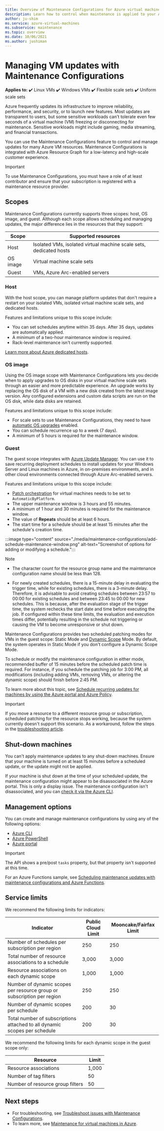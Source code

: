```yaml
---
title: Overview of Maintenance Configurations for Azure virtual machines
description: Learn how to control when maintenance is applied to your Azure VMs by using Maintenance Configurations.
author: ju-shim
ms.service: azure-virtual-machines
ms.subservice: maintenance
ms.topic: overview
ms.date: 10/06/2021
ms.author: jushiman
---
```


# Managing VM updates with Maintenance Configurations

**Applies to:** :heavy_check_mark: Linux VMs :heavy_check_mark: Windows VMs :heavy_check_mark: Flexible scale sets :heavy_check_mark: Uniform scale sets

Azure frequently updates its infrastructure to improve reliability, performance, and security, or to launch new features. Most updates are transparent to users, but some sensitive workloads can't tolerate even few seconds of a virtual machine (VM) freezing or disconnecting for maintenance. Sensitive workloads might include gaming, media streaming, and financial transactions.

You can use the Maintenance Configurations feature to control and manage updates for many Azure VM resources. Maintenance Configurations is integrated with Azure Resource Graph for a low-latency and high-scale customer experience.

> [!IMPORTANT]
> To use Maintenance Configurations, you must have a role of at least contributor and ensure that your subscription is registered with a maintenance resource provider.

## Scopes

Maintenance Configurations currently supports three scopes: host, OS image, and guest. Although each scope allows scheduling and managing updates, the major difference lies in the resources that they support:

| Scope    | Supported resources          |
|----------|----------------------------|
| Host     | Isolated VMs, isolated virtual machine scale sets, dedicated hosts  |
| OS image | Virtual machine scale sets |
| Guest    | VMs, Azure Arc-enabled servers |

### Host

With the host scope, you can manage platform updates that don't require a restart on your isolated VMs, isolated virtual machine scale sets, and dedicated hosts.

Features and limitations unique to this scope include:

- You can set schedules anytime within 35 days. After 35 days, updates are automatically applied.
- A minimum of a two-hour maintenance window is required.
- Rack-level maintenance isn't currently supported.

[Learn more about Azure dedicated hosts](dedicated-hosts.md).

### OS image

Using the OS image scope with Maintenance Configurations lets you decide when to apply upgrades to OS disks in your virtual machine scale sets through an easier and more predictable experience. An upgrade works by replacing the OS disk of a VM with a new disk created from the latest image version. Any configured extensions and custom data scripts are run on the OS disk, while data disks are retained.

Features and limitations unique to this scope include:

- For scale sets to use Maintenance Configurations, they need to have [automatic OS upgrades](../virtual-machine-scale-sets/virtual-machine-scale-sets-automatic-upgrade.md) enabled.
- You can schedule recurrence up to a week (7 days).
- A minimum of 5 hours is required for the maintenance window.

### Guest

The guest scope integrates with [Azure Update Manager](/azure/update-center/overview). You can use it to save recurring deployment schedules to install updates for your Windows Server and Linux machines in Azure, in on-premises environments, and in other cloud environments connected through Azure Arc-enabled servers.

Features and limitations unique to this scope include:

- [Patch orchestration](automatic-vm-guest-patching.md#patch-orchestration-modes) for virtual machines needs to be set to `AutomaticByPlatform`.
- The upper maintenance window is 3 hours and 55 minutes.
- A minimum of 1 hour and 30 minutes is required for the maintenance window.
- The value of **Repeats** should be at least 6 hours.
- The start time for a schedule should be at least 15 minutes after the schedule's creation time.

:::image type="content" source="./media/maintenance-configurations/add-schedule-maintenance-window.png" alt-text="Screenshot of options for adding or modifying a schedule.":::

> [!NOTE]
> + The character count for the resource group name and the maintenance configuration name should be less than 128.
>
> + For newly created schedules, there is a 15-minute delay in evaluating the trigger time, while for existing schedules, there is a 3-minute delay. Therefore, it is advisable to avoid creating schedules between 23:57 to 00:00 for existing schedules and between 23:45 to 00:00 for new schedules. This is because, after the evaluation stage of the trigger time, the system rechecks the start date and time before executing the job. If configured within these time limits, the evaluation and execution times differ, potentially resulting in the schedule not triggering or causing the VM to become unresponsive or shut down.


Maintenance Configurations provides two scheduled patching modes for VMs in the guest scope: Static Mode and [Dynamic Scope](/azure/update-manager/dynamic-scope-overview) Mode. By default, the system operates in Static Mode if you don't configure a Dynamic Scope Mode.

To schedule or modify the maintenance configuration in either mode, recommended buffer of 15 minutes before the scheduled patch time is required. For instance, if you schedule the patching job for 3:00 PM, all modifications (including adding VMs, removing VMs, or altering the dynamic scope) should finish before 2:45 PM.

To learn more about this topic, see [Schedule recurring updates for machines by using the Azure portal and Azure Policy](/azure/update-center/scheduled-patching).

> [!IMPORTANT]
> If you move a resource to a different resource group or subscription, scheduled patching for the resource stops working, because the system currently doesn't support this scenario. As a workaround, follow the steps in the [troubleshooting article](troubleshoot-maintenance-configurations.md#scheduled-patching-stops-working-after-the-resource-is-moved).

## Shut-down machines

You can't apply maintenance updates to any shut-down machines. Ensure that your machine is turned on at least 15 minutes before a scheduled update, or the update might not be applied.

If your machine is shut down at the time of your scheduled update, the maintenance configuration might appear to be disassociated in the Azure portal. This is only a display issue. The maintenance configuration isn't disassociated, and you can [check it via the Azure CLI](maintenance-configurations-cli.md#check-the-configuration).

## Management options

You can create and manage maintenance configurations by using any of the following options:

- [Azure CLI](maintenance-configurations-cli.md)
- [Azure PowerShell](maintenance-configurations-powershell.md)
- [Azure portal](maintenance-configurations-portal.md)

> [!IMPORTANT]
> The API shows a pre/post `tasks` property, but that property isn't supported at this time.

For an Azure Functions sample, see [Scheduling maintenance updates with maintenance configurations and Azure Functions](https://github.com/Azure/azure-docs-powershell-samples/tree/master/maintenance-auto-scheduler).

## Service limits

We recommend the following limits for indicators:

| Indicator    | Public Cloud Limit          | Mooncake/Fairfax Limit |
|----------|----------------------------|--------------------------|
| Number of schedules per subscription per region     | 250  | 250 |
| Total number of resource associations to a schedule | 3,000 | 3,000 |
| Resource associations on each dynamic scope    | 1,000 | 1,000 |
| Number of dynamic scopes per resource group or subscription per region     | 250  | 250  |
| Number of dynamic scopes per schedule   | 200  | 30  |
| Total number of subscriptions attached to all dynamic scopes per schedule   | 200  | 30  |

We recommend the following limits for each dynamic scope in the guest scope only:

| Resource    | Limit          |
|----------|----------------------------|
| Resource associations     | 1,000  |
| Number of tag filters | 50 |
| Number of resource group filters    | 50 |

## Next steps

- For troubleshooting, see [Troubleshoot issues with Maintenance Configurations](troubleshoot-maintenance-configurations.md).
- To learn more, see [Maintenance for virtual machines in Azure](maintenance-and-updates.md).
